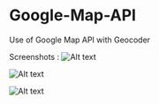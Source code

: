 # Google-Map-API

Use of Google Map API with Geocoder

Screenshots :
![Alt text](https://github.com/rushirg/Google-Map-API/blob/master/EiffelSearch.png?raw=true "Eiffel Tower Search")

![Alt text](https://github.com/rushirg/Google-Map-API/blob/master/puneSearch.png?raw=true "Pune Search")

![Alt text](https://github.com/rushirg/Google-Map-API/blob/master/EiffelSearch.png?raw=true "Taj Mahal earch")
